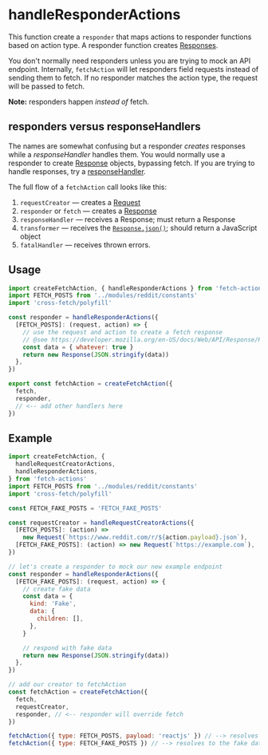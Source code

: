 # handleResponderActions

This function create a `responder` that maps actions to responder functions based on action type. A responder function creates [Responses](https://developer.mozilla.org/en-US/docs/Web/API/Response).

You don't normally need responders unless you are trying to mock an API endpoint. Internally, `fetchAction` will let responders field requests instead of sending them to fetch. If no responder matches the action type, the request will be passed to fetch.

**Note:** responders happen _instead of_ fetch.

## responders versus responseHandlers

The names are somewhat confusing but a responder _creates_ responses while a _responseHandler_ handles them. You would normally use a responder to create [Response](https://developer.mozilla.org/en-US/docs/Web/API/Response) objects, bypassing fetch. If you are trying to handle responses, try a [responseHandler](./handleResponseActions).

The full flow of a `fetchAction` call looks like this:

1. `requestCreator` &mdash; creates a [Request](https://developer.mozilla.org/en-US/docs/Web/API/Request)
2. `responder` or `fetch` &mdash; creates a [Response](https://developer.mozilla.org/en-US/docs/Web/API/Response)
3. `responseHandler` &mdash; receives a Response; must return a Response
4. `transformer` &mdash; receives the [`Response.json()`](https://developer.mozilla.org/en-US/docs/Web/API/Body/json); should return a JavaScript object
5. `fatalHandler` &mdash; receives thrown errors.

## Usage

```js
import createFetchAction, { handleResponderActions } from 'fetch-actions'
import FETCH_POSTS from '../modules/reddit/constants'
import 'cross-fetch/polyfill'

const responder = handleResponderActions({
  [FETCH_POSTS]: (request, action) => {
    // use the request and action to create a fetch response
    // @see https://developer.mozilla.org/en-US/docs/Web/API/Response/Response
    const data = { whatever: true }
    return new Response(JSON.stringify(data))
  },
})

export const fetchAction = createFetchAction({
  fetch,
  responder,
  // <-- add other handlers here
})
```

## Example

```js
import createFetchAction, {
  handleRequestCreatorActions,
  handleResponderActions,
} from 'fetch-actions'
import FETCH_POSTS from '../modules/reddit/constants'
import 'cross-fetch/polyfill'

const FETCH_FAKE_POSTS = 'FETCH_FAKE_POSTS'

const requestCreator = handleRequestCreatorActions({
  [FETCH_POSTS]: (action) =>
    new Request(`https://www.reddit.com/r/${action.payload}.json`),
  [FETCH_FAKE_POSTS]: (action) => new Request(`https://example.com`),
})

// let's create a responder to mock our new example endpoint
const responder = handleResponderActions({
  [FETCH_FAKE_POSTS]: (request, action) => {
    // create fake data
    const data = {
      kind: 'Fake',
      data: {
        children: [],
      },
    }

    // respond with fake data
    return new Response(JSON.stringify(data))
  },
})

// add our creator to fetchAction
const fetchAction = createFetchAction({
  fetch,
  requestCreator,
  responder, // <-- responder will override fetch
})

fetchAction({ type: FETCH_POSTS, payload: 'reactjs' }) // --> resolves to the real reddit data
fetchAction({ type: FETCH_FAKE_POSTS }) // --> resolves to the fake data, bypasses fetch
```
